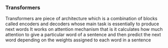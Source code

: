 ### Transformers

Transformers are piece of architecture which is a combination of blocks called encoders and decoders
whose main task is essentially to produce next words
It works on attention mechanism that is it calculates how much attention to give a particular word of a sentence and then predict the next word depending on the weights assigned to each word in a sentence